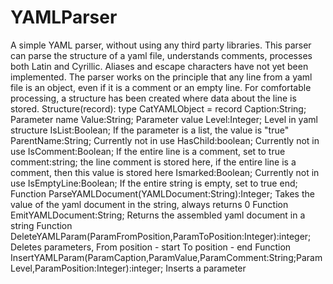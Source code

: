 # YAMLParser
A simple YAML parser, without using any third party libraries.
This parser can parse the structure of a yaml file, understands comments, processes both Latin and Cyrillic.
Aliases and escape characters have not yet been implemented.
The parser works on the principle that any line from a yaml file is an object, even if it is a comment or an empty line. For comfortable processing, a structure has been created where data about the line is stored.
Structure(record):
type
CatYAMLObject = record
Caption:String; Parameter name
Value:String; Parameter value
Level:Integer; Level in yaml structure
IsList:Boolean; If the parameter is a list, the value is "true"
ParentName:String; Currently not in use
HasChild:boolean; Currently not in use
IsComment:Boolean; If the entire line is a comment, set to true
comment:string; the line comment is stored here, if the entire line is a comment, then this value is stored here
Ismarked:Boolean; Currently not in use
IsEmptyLine:Boolean; If the entire string is empty, set to true
end;
Function ParseYAMLDocument(YAMLDocument:String):Integer; Takes the value of the yaml document in the string, always returns 0
Function EmitYAMLDocument:String;
Returns the assembled yaml document in a string
Function DeleteYAMLParam(ParamFromPosition,ParamToPosition:Integer):integer; Deletes parameters, From position - start To position - end
Function InsertYAMLParam(ParamCaption,ParamValue,ParamComment:String;ParamLevel,ParamPosition:Integer):integer; Inserts a parameter
